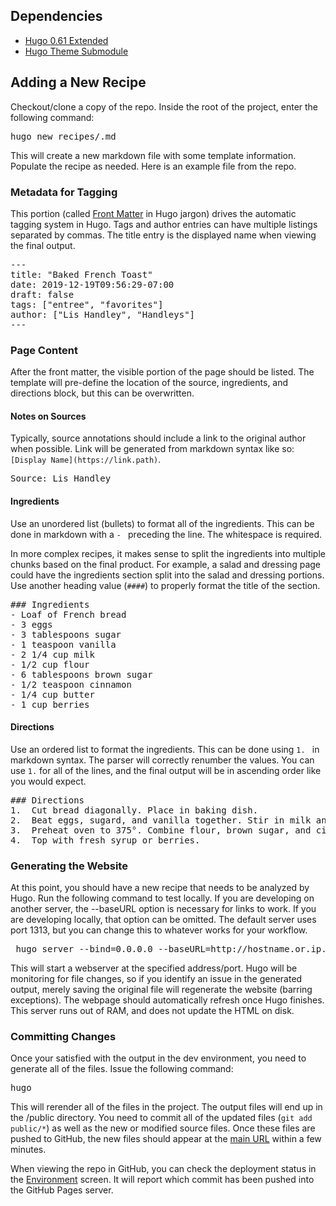 ## Dependencies 
- [Hugo 0.61 Extended](https://gohugo.io/getting-started/installing/)
- [Hugo Theme Submodule](https://github.com/vaga/hugo-theme-m10c/tree/8c58c64e190edc6d1f124869faf7b68d7b9b72f9)

## Adding a New Recipe
Checkout/clone a copy of the repo. Inside the root of the project, enter the following command: 
<pre>hugo new recipes/<recipe_name>.md </pre>

This will create a new markdown file with some template information. Populate the recipe as needed. Here is an example file from the repo. 

### Metadata for Tagging
This portion (called [Front Matter](https://gohugo.io/content-management/front-matter/) in Hugo jargon) drives the automatic tagging system in Hugo. Tags and author entries can have multiple listings separated by commas. The title entry is the displayed name when viewing the final output. 

<pre>
---
title: "Baked French Toast"
date: 2019-12-19T09:56:29-07:00
draft: false
tags: ["entree", "favorites"]
author: ["Lis Handley", "Handleys"]
---
</pre>

### Page Content
After the front matter, the visible portion of the page should be listed. The template will pre-define the location of the source, ingredients, and directions block, but this can be overwritten. 

#### Notes on Sources
Typically, source annotations should include a link to the original author when possible. Link will be generated from markdown syntax like so: `[Display Name](https://link.path)`. 

<pre>
Source: Lis Handley
</pre> 

#### Ingredients
Use an unordered list (bullets) to format all of the ingredients. This can be done in markdown with a `- ` preceding the line. The whitespace is required. 

In more complex recipes, it makes sense to split the ingredients into multiple chunks based on the final product. For example, a salad and dressing page could have the ingredients section split into the salad and dressing portions. Use another heading value (`####`) to properly format the title of the section. 
<pre>
### Ingredients
- Loaf of French bread
- 3 eggs
- 3 tablespoons sugar
- 1 teaspoon vanilla
- 2 1/4 cup milk
- 1/2 cup flour
- 6 tablespoons brown sugar
- 1/2 teaspoon cinnamon
- 1/4 cup butter
- 1 cup berries
</pre>

#### Directions
Use an ordered list to format the ingredients. This can be done using `1. ` in markdown syntax. The parser will correctly renumber the values. You can use `1.` for all of the lines, and the final output will be in ascending order like you would expect. 
<pre>
### Directions
1.	Cut bread diagonally. Place in baking dish.
2.	Beat eggs, sugard, and vanilla together. Stir in milk and pour over bread. Turn slices to coat well. Cover and refrigerate at least two hours. 
3.	Preheat oven to 375°. Combine flour, brown sugar, and cinnamon. Sprinkle berries and flour evenly over bread. Bake about 40 minutes or until golden brown. 
4.	Top with fresh syrup or berries. 
</pre>

### Generating the Website
At this point, you should have a new recipe that needs to be analyzed by Hugo. Run the following command to test locally. If you are developing on another server, the --baseURL option is necessary for links to work. If you are developing locally, that option can be omitted. The default server uses port 1313, but you can change this to whatever works for your workflow.
<pre> hugo server --bind=0.0.0.0 --baseURL=http://hostname.or.ip.address:1313</pre>

This will start a webserver at the specified address/port. Hugo will be monitoring for file changes, so if you identify an issue in the generated output, merely saving the original file will regenerate the website (barring exceptions). The webpage should automatically refresh once Hugo finishes. This server runs out of RAM, and does not update the HTML on disk. 

### Committing Changes
Once your satisfied with the output in the dev environment, you need to generate all of the files. Issue the following command: 
<pre>hugo</pre>

This will rerender all of the files in the project. The output files will end up in the <project root>/public directory. You need to commit all of the updated files (`git add public/*`) as well as the new or modified source files. Once these files are pushed to GitHub, the new files should appear at the [main URL](https://bstreete.github.io/public/index.html) within a few minutes. 

When viewing the repo in GitHub, you can check the deployment status in the [Environment](https://github.com/bstreete/bstreete.github.io/deployments) screen. It will report which commit has been pushed into the GitHub Pages server. 
